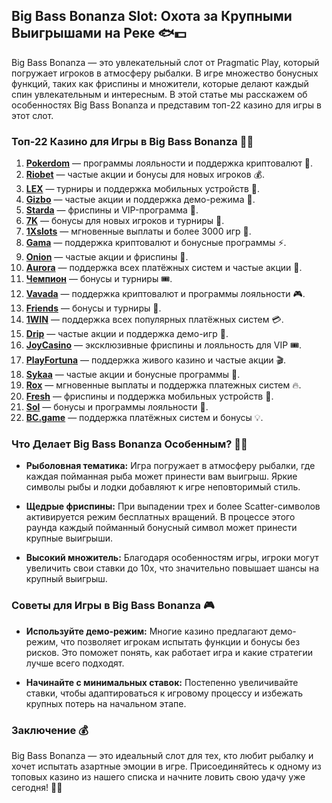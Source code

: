 ## Big Bass Bonanza Slot: Охота за Крупными Выигрышами на Реке 🐟💵

Big Bass Bonanza — это увлекательный слот от Pragmatic Play, который погружает игроков в атмосферу рыбалки. В игре множество бонусных функций, таких как фриспины и множители, которые делают каждый спин увлекательным и интересным. В этой статье мы расскажем об особенностях Big Bass Bonanza и представим топ-22 казино для игры в этот слот.

### Топ-22 Казино для Игры в Big Bass Bonanza 🎰💸

1. **[Pokerdom](https://brandplay.link/4k77v2yx)** — программы лояльности и поддержка криптовалют 🎁.
2. **[Riobet](https://brandplay.link/7xBLTPyj)** — частые акции и бонусы для новых игроков 💰.
3. **[LEX](https://brandplay.link/zW4hdDFV)** — турниры и поддержка мобильных устройств 🎉.
4. **[Gizbo](https://brandplay.link/bprXw4YV)** — частые акции и поддержка демо-режима 🎰.
5. **[Starda](https://brandplay.link/fB7xwRFL)** — фриспины и VIP-программа 🎈.
6. **[7K](https://brandplay.link/BvQyFShp)** — бонусы для новых игроков и турниры 🎯.
7. **[1Xslots](https://brandplay.link/hSB1khtr)** — мгновенные выплаты и более 3000 игр 🌟.
8. **[Gama](https://brandplay.link/j6NMKsDz)** — поддержка криптовалют и бонусные программы ⚡.
9. **[Onion](https://brandplay.link/zBGRVpQ9)** — частые акции и фриспины 🎡.
10. **[Aurora](https://10trafic-stat2.com/click/668546556bcc6313411604bd/6766/13032/subaccount)** — поддержка всех платёжных систем и частые акции 💎.
11. **[Чемпион](https://temon-gter.cfd/go/lRq?p80412p304504pcc44t17455)** — бонусы и турниры 🎟️.
12. **[Vavada](https://vavadapartner.pro/?promo=ea5c9275-6854-4505-94fc-95ab18221945-linkb2)** — поддержка криптовалют и программы лояльности 🎮.
13. **[Friends](https://gofriends.run/linkb2)** — бонусы и турниры 🎰.
14. **[1WIN](https://brandplay.link/smXVpBbG)** — поддержка всех популярных платёжных систем 💳.
15. **[Drip](https://drp-ircp01.com/c07e6a3db)** — частые акции и поддержка демо-игр 🎠.
16. **[JoyCasino](https://rpc30.call2me.pro/?/ru/registration?apkpop=0&partner=p24970p3291217pc98f)** — эксклюзивные фриспины и лояльность для VIP 🎟️.
17. **[PlayFortuna](https://fortunapromo.net/alt/playfortuna/registration?0dc4a9362a71feb7e3f165fb8e766f70)** — поддержка живого казино и частые акции 🎬.
18. **[Sykaa](https://s-two-way.com/?source=linkb2&pid=30697)** — частые акции и бонусные программы 🎡.
19. **[Rox](https://rox-pvwfpjgcxe.com/cb1ee18a5)** — мгновенные выплаты и поддержка платежных систем 🔥.
20. **[Fresh](https://fresh-eumwkxwao.com/c3f7b485d)** — фриспины и поддержка мобильных устройств 🎯.
21. **[Sol](https://sol-mmtdzfbaco.com/cb2415bca)** — бонусы и программы лояльности 🎈.
22. **[BC.game](https://partnerbcgame.com/dcc53d441)** — поддержка платёжных систем и бонусы 💡.

### Что Делает Big Bass Bonanza Особенным? 🐠🎣

- **Рыболовная тематика:** Игра погружает в атмосферу рыбалки, где каждая пойманная рыба может принести вам выигрыш. Яркие символы рыбы и лодки добавляют к игре неповторимый стиль.

- **Щедрые фриспины:** При выпадении трех и более Scatter-символов активируется режим бесплатных вращений. В процессе этого раунда каждый пойманный бонусный символ может принести крупные выигрыши.

- **Высокий множитель:** Благодаря особенностям игры, игроки могут увеличить свои ставки до 10x, что значительно повышает шансы на крупный выигрыш.

### Советы для Игры в Big Bass Bonanza 🎮

- **Используйте демо-режим:** Многие казино предлагают демо-режим, что позволяет игрокам испытать функции и бонусы без рисков. Это поможет понять, как работает игра и какие стратегии лучше всего подходят.

- **Начинайте с минимальных ставок:** Постепенно увеличивайте ставки, чтобы адаптироваться к игровому процессу и избежать крупных потерь на начальном этапе.

### Заключение 💰

Big Bass Bonanza — это идеальный слот для тех, кто любит рыбалку и хочет испытать азартные эмоции в игре. Присоединяйтесь к одному из топовых казино из нашего списка и начните ловить свою удачу уже сегодня! 🎣💸
